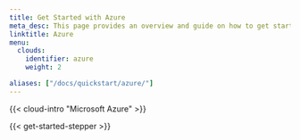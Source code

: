 ```yaml
---
title: Get Started with Azure
meta_desc: This page provides an overview and guide on how to get started with Azure.
linktitle: Azure
menu:
  clouds:
    identifier: azure
    weight: 2

aliases: ["/docs/quickstart/azure/"]
---
```


{{< cloud-intro "Microsoft Azure" >}}

{{< get-started-stepper >}}
